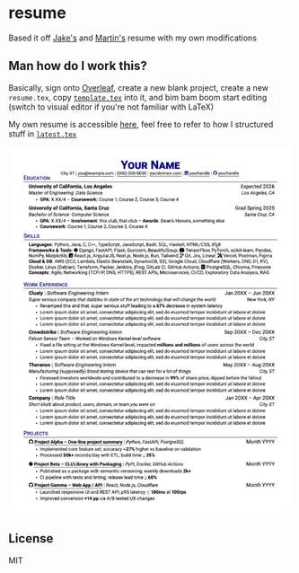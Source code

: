 # resume

Based it off [Jake's](https://github.com/jakegut/resume) and [Martin's](https://martinsit.ca) resume with my own modifications

## Man how do I work this?

Basically, sign onto [Overleaf](https://www.overleaf.com), create a new blank project, create a new `resume.tex`, copy [`template.tex`](template.tex) into it, and bim bam boom start editing (switch to visual editor if you're not familiar with LaTeX)

My own resume is accessible [here](https://harshdadhich.com/latest/resume.pdf), feel free to refer to how I structured stuff in [`latest.tex`](latest.tex)

![](example.png)

## License

MIT

